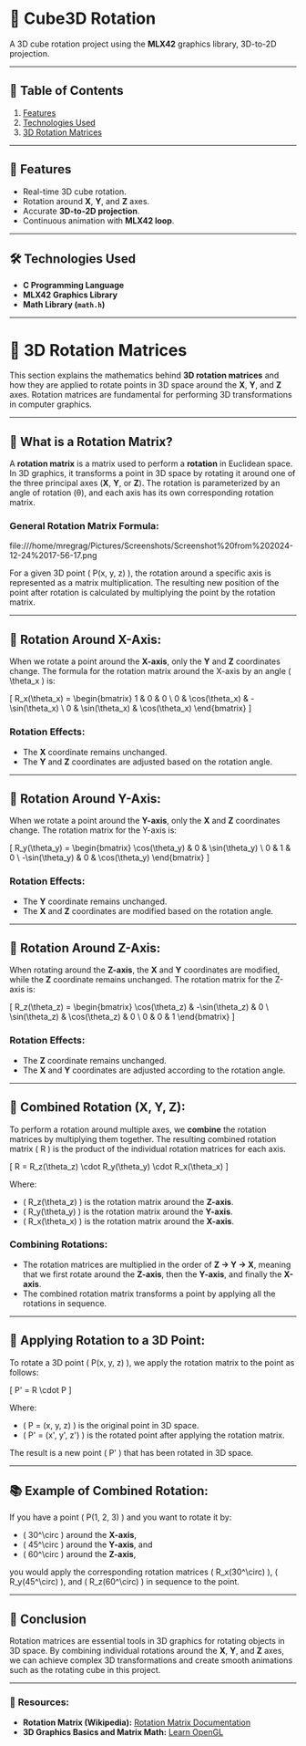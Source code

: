 # 🧊 Cube3D Rotation

A 3D cube rotation project using the **MLX42** graphics library, 3D-to-2D projection.

---

## 📌 **Table of Contents**
1. [Features](#features)  
2. [Technologies Used](#technologies-used)    
3. [3D Rotation Matrices](#3d-rotation-matrices)  

---

## 🚀 **Features**
- Real-time 3D cube rotation.  
- Rotation around **X**, **Y**, and **Z** axes.  
- Accurate **3D-to-2D projection**.  
- Continuous animation with **MLX42 loop**.  

---

## 🛠️ **Technologies Used**
- **C Programming Language**  
- **MLX42 Graphics Library**  
- **Math Library (`math.h`)**  

---
# 📐 **3D Rotation Matrices**

This section explains the mathematics behind **3D rotation matrices** and how they are applied to rotate points in 3D space around the **X**, **Y**, and **Z** axes. Rotation matrices are fundamental for performing 3D transformations in computer graphics.

---

## 🧠 **What is a Rotation Matrix?**

A **rotation matrix** is a matrix used to perform a **rotation** in Euclidean space. In 3D graphics, it transforms a point in 3D space by rotating it around one of the three principal axes (**X**, **Y**, or **Z**). The rotation is parameterized by an angle of rotation (θ), and each axis has its own corresponding rotation matrix.

### **General Rotation Matrix Formula:**
file:///home/mregrag/Pictures/Screenshots/Screenshot%20from%202024-12-24%2017-56-17.png

For a given 3D point \( P(x, y, z) \), the rotation around a specific axis is represented as a matrix multiplication. The resulting new position of the point after rotation is calculated by multiplying the point by the rotation matrix.

---

## 🧠 **Rotation Around X-Axis:**

When we rotate a point around the **X-axis**, only the **Y** and **Z** coordinates change. The formula for the rotation matrix around the X-axis by an angle \( \theta_x \) is:

\[
R_x(\theta_x) =
\begin{bmatrix}
1 & 0 & 0 \\
0 & \cos(\theta_x) & -\sin(\theta_x) \\
0 & \sin(\theta_x) & \cos(\theta_x)
\end{bmatrix}
\]

### **Rotation Effects:**
- The **X** coordinate remains unchanged.
- The **Y** and **Z** coordinates are adjusted based on the rotation angle.

---

## 🧠 **Rotation Around Y-Axis:**

When we rotate a point around the **Y-axis**, only the **X** and **Z** coordinates change. The rotation matrix for the Y-axis is:

\[
R_y(\theta_y) =
\begin{bmatrix}
\cos(\theta_y) & 0 & \sin(\theta_y) \\
0 & 1 & 0 \\
-\sin(\theta_y) & 0 & \cos(\theta_y)
\end{bmatrix}
\]

### **Rotation Effects:**
- The **Y** coordinate remains unchanged.
- The **X** and **Z** coordinates are modified based on the rotation angle.

---

## 🧠 **Rotation Around Z-Axis:**

When rotating around the **Z-axis**, the **X** and **Y** coordinates are modified, while the **Z** coordinate remains unchanged. The rotation matrix for the Z-axis is:

\[
R_z(\theta_z) =
\begin{bmatrix}
\cos(\theta_z) & -\sin(\theta_z) & 0 \\
\sin(\theta_z) & \cos(\theta_z) & 0 \\
0 & 0 & 1
\end{bmatrix}
\]

### **Rotation Effects:**
- The **Z** coordinate remains unchanged.
- The **X** and **Y** coordinates are adjusted according to the rotation angle.

---

## 🧠 **Combined Rotation (X, Y, Z):**

To perform a rotation around multiple axes, we **combine** the rotation matrices by multiplying them together. The resulting combined rotation matrix \( R \) is the product of the individual rotation matrices for each axis.

\[
R = R_z(\theta_z) \cdot R_y(\theta_y) \cdot R_x(\theta_x)
\]

Where:
- \( R_z(\theta_z) \) is the rotation matrix around the **Z-axis**.
- \( R_y(\theta_y) \) is the rotation matrix around the **Y-axis**.
- \( R_x(\theta_x) \) is the rotation matrix around the **X-axis**.

### **Combining Rotations:**
- The rotation matrices are multiplied in the order of **Z → Y → X**, meaning that we first rotate around the **Z-axis**, then the **Y-axis**, and finally the **X-axis**.
- The combined rotation matrix transforms a point by applying all the rotations in sequence.

---

## 🧠 **Applying Rotation to a 3D Point:**

To rotate a 3D point \( P(x, y, z) \), we apply the rotation matrix to the point as follows:

\[
P' = R \cdot P
\]

Where:
- \( P = (x, y, z) \) is the original point in 3D space.
- \( P' = (x', y', z') \) is the rotated point after applying the rotation matrix.

The result is a new point \( P' \) that has been rotated in 3D space.

---

## 📚 **Example of Combined Rotation:**

If you have a point \( P(1, 2, 3) \) and you want to rotate it by:
- \( 30^\circ \) around the **X-axis**,
- \( 45^\circ \) around the **Y-axis**, and
- \( 60^\circ \) around the **Z-axis**,

you would apply the corresponding rotation matrices \( R_x(30^\circ) \), \( R_y(45^\circ) \), and \( R_z(60^\circ) \) in sequence to the point.

---

## 📝 **Conclusion**

Rotation matrices are essential tools in 3D graphics for rotating objects in 3D space. By combining individual rotations around the **X**, **Y**, and **Z** axes, we can achieve complex 3D transformations and create smooth animations such as the rotating cube in this project.

---

### 📖 **Resources:**
- **Rotation Matrix (Wikipedia):** [Rotation Matrix Documentation](https://en.wikipedia.org/wiki/Rotation_matrix)
- **3D Graphics Basics and Matrix Math:** [Learn OpenGL](https://learnopengl.com)



